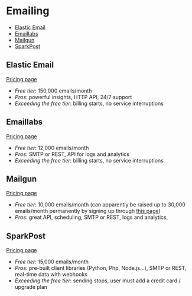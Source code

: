 # Emailing

<!-- TOC depthFrom:2 -->

- [Elastic Email](#elastic-email)
- [Emaillabs](#emaillabs)
- [Mailgun](#mailgun)
- [SparkPost](#sparkpost)

<!-- /TOC -->

## Elastic Email

[Pricing page](https://elasticemail.com/pricing/)

* *Free tier*: 150,000 emails/month
* *Pros*: powerful insights, HTTP API, 24/7 support
* *Exceeding the free tier*: billing starts, no service interruptions

## Emaillabs

[Pricing page](http://emaillabs.io/pricing/)

* *Free tier*: 12,000 emails/month
* *Pros*: SMTP or REST, API for logs and analytics
* *Exceeding the free tier*: billing starts, no service interruptions

## Mailgun

[Pricing page](http://www.mailgun.com/pricing)

* *Free tier*: 10,000 emails/month (can apparently be raised up to 30,000 emails/month permanently by signing up through [this page](http://www.mailgun.com/google))
* *Pros*: great API, scheduling, SMTP or REST, logs and analytics,

## SparkPost

[Pricing page](https://www.sparkpost.com/pricing/)

* *Free tier*: 15,000 emails/month
* *Pros*: pre-built client libraries (Python, Php, Node.js...), SMTP or REST, real-time data with webhooks
* *Exceeding the free tier*: sending stops, user must add a credit card / upgrade plan
